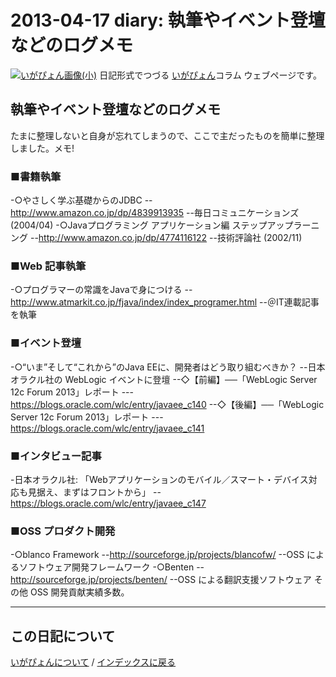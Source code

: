 2013-04-17 diary: 執筆やイベント登壇などのログメモ
=====================================================================================================
[![いがぴょん画像(小)](https://igapyon.github.io/diary/images/iga200306s.jpg "いがぴょん")](https://igapyon.github.io/diary/memo/memoigapyon.html) 日記形式でつづる [いがぴょん](https://igapyon.github.io/diary/memo/memoigapyon.html)コラム ウェブページです。

## 執筆やイベント登壇などのログメモ

たまに整理しないと自身が忘れてしまうので、ここで主だったものを簡単に整理しました。メモ!


### ■書籍執筆

-○やさしく学ぶ基礎からのJDBC
--http://www.amazon.co.jp/dp/4839913935
--毎日コミュニケーションズ (2004/04) 
-○Javaプログラミング アプリケーション編 ステップアップラーニング
--http://www.amazon.co.jp/dp/4774116122
--技術評論社 (2002/11)


### ■Web 記事執筆

-○プログラマーの常識をJavaで身につける
--http://www.atmarkit.co.jp/fjava/index/index_programer.html
--＠IT連載記事を執筆


### ■イベント登壇

-○“いま”そして“これから”のJava EEに、開発者はどう取り組むべきか？
--日本オラクル社の WebLogic イベントに登壇
--◇【前編】──「WebLogic Server 12c Forum 2013」レポート
---https://blogs.oracle.com/wlc/entry/javaee_c140
--◇【後編】──「WebLogic Server 12c Forum 2013」レポート
---https://blogs.oracle.com/wlc/entry/javaee_c141


### ■インタビュー記事

-日本オラクル社: 「Webアプリケーションのモバイル／スマート・デバイス対応も見据え、まずはフロントから」 
--https://blogs.oracle.com/wlc/entry/javaee_c147


### ■OSS プロダクト開発

-○blanco Framework
--http://sourceforge.jp/projects/blancofw/
--OSS によるソフトウェア開発フレームワーク
-○Benten
--http://sourceforge.jp/projects/benten/
--OSS による翻訳支援ソフトウェア
その他 OSS 開発貢献実績多数。

----------------------------------------------------------------------------------------------------

## この日記について
[いがぴょんについて](http://www.igapyon.jp/igapyon/diary/memo/memoigapyon.html) / [インデックスに戻る](https://igapyon.github.io/diary/idxall.html)
